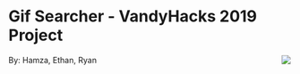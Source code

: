 # Gif Searcher - VandyHacks 2019 Project
By: Hamza, Ethan, Ryan
<img align="right" src="Hacker.gif">

